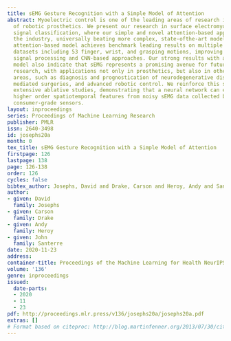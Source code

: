 ```yaml
---
title: sEMG Gesture Recognition with a Simple Model of Attention
abstract: Myoelectric control is one of the leading areas of research in the field
  of robotic prosthetics. We present our research in surface electromyography (sEMG)
  signal classification, where our simple and novel attention-based approach now leads
  the industry, universally beating more complex, state-ofthe-art models. Our novel
  attention-based model achieves benchmark leading results on multiple industry-standard
  datasets including 53 finger, wrist, and grasping motions, improving over both sophisticated
  signal processing and CNN-based approaches. Our strong results with a straightforward
  model also indicate that sEMG represents a promising avenue for future machine learning
  research, with applications not only in prosthetics, but also in other important
  areas, such as diagnosis and prognostication of neurodegenerative diseases, computationally
  mediated surgeries, and advanced robotic control. We reinforce this suggestion with
  extensive ablative studies, demonstrating that a neural network can easily extract
  higher order spatiotemporal features from noisy sEMG data collected by affordable,
  consumer-grade sensors.
layout: inproceedings
series: Proceedings of Machine Learning Research
publisher: PMLR
issn: 2640-3498
id: josephs20a
month: 0
tex_title: sEMG Gesture Recognition with a Simple Model of Attention
firstpage: 126
lastpage: 138
page: 126-138
order: 126
cycles: false
bibtex_author: Josephs, David and Drake, Carson and Heroy, Andy and Santerre, John
author:
- given: David
  family: Josephs
- given: Carson
  family: Drake
- given: Andy
  family: Heroy
- given: John
  family: Santerre
date: 2020-11-23
address: 
container-title: Proceedings of the Machine Learning for Health NeurIPS Workshop
volume: '136'
genre: inproceedings
issued:
  date-parts:
  - 2020
  - 11
  - 23
pdf: http://proceedings.mlr.press/v136/josephs20a/josephs20a.pdf
extras: []
# Format based on citeproc: http://blog.martinfenner.org/2013/07/30/citeproc-yaml-for-bibliographies/
---
```

